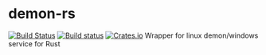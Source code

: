# demon-rs
[![Build Status](https://travis-ci.org/bozaro/octobuild.svg?branch=master)](https://travis-ci.org/bozaro/octobuild)
[![Build status](https://ci.appveyor.com/api/projects/status/2p6jms9srqim5v2q/branch/master?svg=true)](https://ci.appveyor.com/project/bozaro/demon-rs/branch/master)
[![Crates.io](https://img.shields.io/crates/v/demon.svg)](https://crates.io/crates/demon)
Wrapper for linux demon/windows service for Rust
